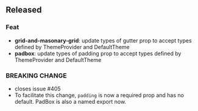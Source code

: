 ## Released

### Feat

- **grid-and-masonary-grid**: update types of gutter prop to accept types defined by ThemeProvider and DefaultTheme
- **padbox**: update types of padding prop to accept types defined by ThemeProvider and DefaultTheme

### BREAKING CHANGE

- closes issue #405
- To facilitate this change, `padding` is now a required prop and has no default. PadBox is also a named export now.

